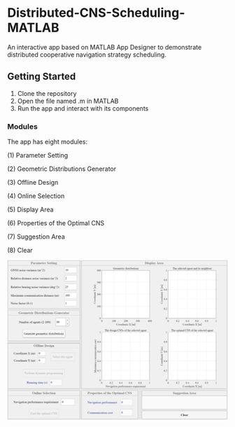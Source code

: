# Distributed-CNS-Scheduling-MATLAB
An interactive app based on MATLAB App Designer to demonstrate distributed cooperative navigation strategy scheduling.
## Getting Started
1. Clone the repository
2. Open the file named .m in MATLAB
3. Run the app and interact with its components
### Modules
The app has eight modules:

(1) Parameter Setting

(2) Geometric Distributions Generator

(3) Offline Design

(4) Online Selection

(5) Display Area

(6) Properties of the Optimal CNS

(7) Suggestion Area

(8) Clear

![Figure1](https://github.com/Why918/Figures/blob/main/APP-Components.png)
### 

